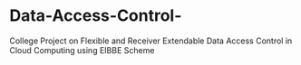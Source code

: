 # Data-Access-Control-
College Project on Flexible and Receiver Extendable Data Access Control in Cloud Computing using EIBBE Scheme
